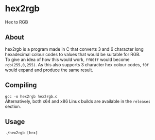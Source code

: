 # hex2rgb

Hex to RGB

## About

hex2rgb is a program made in C that converts 3 and 6 character long hexadecimal colour codes to values that would be suitable for RGB.
<br>
To give an idea of how this would work, `ff00ff` would become `rgb(255,0,255)`. As this also supports 3 character hex colour codes, `f0f` would expand and produce the same result.

## Compiling

`gcc -o hex2rgb hex2rgb.c`
<br>
Alternatively, both x64 and x86 Linux builds are available in the `releases` section.

## Usage

`./hex2rgb [hex]`
